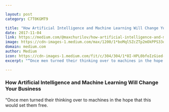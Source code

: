 ```yaml
---

layout: post
category: C7T0KGMT9

title: "How Artificial Intelligence and Machine Learning Will Change Your Business"
date: 2017-11-04
link: https://medium.com/@maxchurilov/how-artificial-intelligence-and-machine-learning-will-change-your-business-eceb8adff4d4?source=rss------machine_learning-5
image: https://cdn-images-1.medium.com/max/1200/1*boMql5ZcZTp2mOkPPS33oQ.jpeg
domain: medium.com
author: Medium
icon: https://cdn-images-1.medium.com/fit/c/304/304/1*8I-HPL0bfoIzGied-dzOvA.png
excerpt: "“Once men turned their thinking over to machines in the hope that this would set them free."

---
```


### How Artificial Intelligence and Machine Learning Will Change Your Business

“Once men turned their thinking over to machines in the hope that this would set them free.
